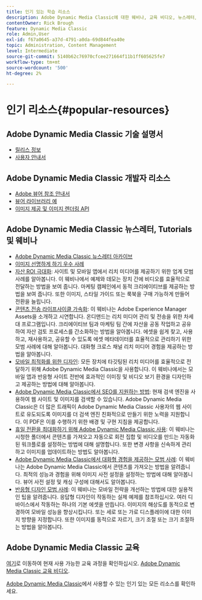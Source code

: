 ```yaml
---
title: 인기 있는 학습 리소스
description: Adobe Dynamic Media Classic에 대한 웨비나, 교육 비디오, 뉴스레터, 모범 사례 정보 및 개발자 리소스에 대한 링크입니다.
contentOwner: Rick Brough
feature: Dynamic Media Classic
role: Admin,User
exl-id: f67a0645-a37d-4791-a0da-69d844fea40e
topic: Administration, Content Management
level: Intermediate
source-git-commit: 5140b62c76970cfcee271664f11b1ff605625fe7
workflow-type: tm+mt
source-wordcount: '500'
ht-degree: 2%

---
```


# 인기 리소스{#popular-resources}

## Adobe Dynamic Media Classic 기술 설명서

* [릴리스 정보](https://experienceleague.adobe.com/ko/docs/dynamic-media-developer-resources/release-notes/s7rn2017)
* [사용자 안내서](introduction.md)

## Adobe Dynamic Media Classic 개발자 리소스

* [Adobe 뷰어 참조 안내서](https://experienceleague.adobe.com/ko/docs/dynamic-media-developer-resources)
* [뷰어 라이브러리 예](https://landing.adobe.com/en/na/dynamic-media/ctir-2755/live-demos.html)
* [이미지 제공 및 이미지 렌더링 API](https://experienceleague.adobe.com/ko/docs/dynamic-media-developer-resources)

## Adobe Dynamic Media Classic 뉴스레터, Tutorials 및 웨비나

* [Adobe Dynamic Media Classic 뉴스레터 아카이브](/help/using/dynamic-media-newsletter.md)
* [이미지 선명하게 하기 우수 사례](/help/using/assets/s7_sharpening_images.pdf)
* [자산 ROI 극대화](https://adobecustomersuccess.adobeconnect.com/p5ar3hfrrec/?launcher=false&amp;fcsContent=true&amp;pbMode=normal&amp;proto=true): 사이트 및 모바일 앱에서 리치 미디어를 제공하기 위한 업계 모범 사례를 알아봅니다. 이 웨비나에서 예제와 데모는 장치 간에 비디오를 효율적으로 전달하는 방법을 보여 줍니다. 마케팅 캠페인에서 동적 크리에이티브를 제공하는 방법을 보여 줍니다. 또한 이미지, 스타일 가이드 또는 룩북을 구매 가능하게 만들어 전환을 늘립니다.
* [콘텐츠 전송 라이프사이클 가속화](https://adobecustomersuccess.adobeconnect.com/p88ducm9pqv/): 이 웨비나는 Adobe Experience Manager Assets을 소개하고 시연합니다. 온디맨드는 리치 미디어 관리 및 전송을 위한 차세대 프로그램입니다. 크리에이티브 팀과 마케팅 팀 간에 자산을 공동 작업하고 공유하여 자산 검토 프로세스를 간소화하는 방법을 알아봅니다. 에셋을 쉽게 찾고, 사용하고, 재사용하고, 공유할 수 있도록 에셋 메타데이터를 효율적으로 관리하기 위한 모범 사례에 대해 알아봅니다. 대화형 크로스 채널 리치 미디어 경험을 제공하는 방법을 알아봅니다.
* [모바일 최적화를 위한 디자인](https://adobecustomersuccess.adobeconnect.com/p6oqd3wydif/?launcher=false&amp;fcsContent=true&amp;pbMode=normal&amp;proto=true): 모든 장치에 타깃팅된 리치 미디어를 효율적으로 전달하기 위해 Adobe Dynamic Media Classic을 사용합니다. 이 웨비나에서는 모바일 앱과 반응형 사이트 전반에 효과적인 이미징 및 비디오 보기 환경을 디자인하고 제공하는 방법에 대해 알아봅니다.
* [Adobe Dynamic Media Classic에서 SEO를 지원하는 방법](/help/using/assets/s7_seo.pdf): 현재 검색 엔진을 사용하여 웹 사이트 및 이미지를 검색할 수 있습니다. Adobe Dynamic Media Classic은 더 많은 트래픽이 Adobe Dynamic Media Classic 사용자의 웹 사이트로 유도되도록 이미지를 더 검색 엔진 친화적으로 만들기 위한 노력을 지원합니다. 이 PDF은 이를 수행하기 위한 배경 및 구현 지침을 제공합니다.
* [휴일 전환을 최대화하기 위해 Adobe Dynamic Media Classic 사용](https://adobecustomersuccess.adobeconnect.com/p32n1yr85c9/?proto=true): 이 웨비나는 시청한 폴더에서 콘텐츠를 가져오고 자동으로 회전 집합 및 비디오를 만드는 자동화된 워크플로를 설정하는 방법에 대해 설명합니다. 또한 변경 사항을 신속하게 관리하고 이미지를 업데이트하는 방법도 알아봅니다.
* [Adobe Dynamic Media Classic에서 대화형 경험을 제공하는 모범 사례](https://seminars.adobeconnect.com/p7wb8ej3u6d/): 이 웨비나는 Adobe Dynamic Media Classic에서 콘텐츠를 가져오는 방법을 알려줍니다. 최적의 성능과 경험을 위해 이미지 사전 설정을 설정하는 방법에 대해 알아봅니다. 뷰어 사전 설정 및 캐싱 구성에 대해서도 알아봅니다.
* [반응형 디자인 모범 사례](https://offers.adobe.com/en/na/marketing/landings/_40458_responsive_design_live_on_demand_webinar.html): 이 웨비나는 모바일 전략을 개선하는 방법에 대한 실용적인 팁을 알려줍니다. 응답형 디자인이 작동하는 실제 예제를 참조하십시오. 여러 디바이스에서 작동하는 하나의 기본 에셋을 만듭니다. 이미지의 해상도를 동적으로 변경하여 모바일 성능을 향상시킵니다. 또는 세로 또는 가로 디스플레이에 대한 이미지 방향을 지정합니다. 또한 이미지를 동적으로 자르기, 크기 조절 또는 크기 조절하는 방법을 알아봅니다.

## Adobe Dynamic Media Classic 교육

[여기](https://training.adobe.com/training/courses.html#product=adobe-scene7)로 이동하여 현재 사용 가능한 교육 과정을 확인하십시오.
[Adobe Dynamic Media Classic 교육 비디오](https://experienceleague.adobe.com/ko/docs/dynamic-media-classic/using/intro/training-videos#intro).

[Adobe Dynamic Media Classic](home.md)에서 사용할 수 있는 인기 있는 모든 리소스를 확인하세요.
